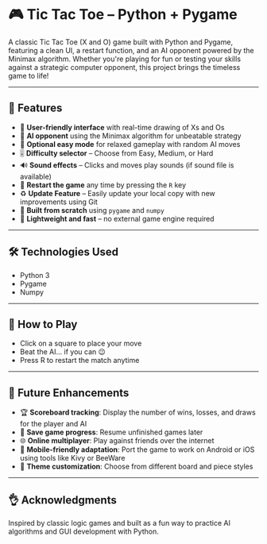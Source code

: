 # 🎮 Tic Tac Toe – Python + Pygame

A classic Tic Tac Toe (X and O) game built with Python and Pygame, featuring a clean UI, a restart function, and an AI opponent powered by the Minimax algorithm. Whether you're playing for fun or testing your skills against a strategic computer opponent, this project brings the timeless game to life!

---

## 🔹 Features

- 🎨 **User-friendly interface** with real-time drawing of Xs and Os  
- 🧠 **AI opponent** using the Minimax algorithm for unbeatable strategy  
- 🎲 **Optional easy mode** for relaxed gameplay with random AI moves  
- 🎚️ **Difficulty selector** – Choose from Easy, Medium, or Hard  
- 🔊 **Sound effects** – Clicks and moves play sounds (if sound file is available)  
- 🔄 **Restart the game** any time by pressing the `R` key  
- ♻️ **Update Feature** – Easily update your local copy with new improvements using Git  
- 🧱 **Built from scratch** using `pygame` and `numpy`  
- 📆 **Lightweight and fast** – no external game engine required  

---

## 🛠️ Technologies Used

- Python 3  
- Pygame  
- Numpy  

---

## 🎯 How to Play

- Click on a square to place your move  
- Beat the AI... if you can 😉  
- Press R to restart the match anytime  

---

## 🚀 Future Enhancements

- 🏆 **Scoreboard tracking**: Display the number of wins, losses, and draws for the player and AI  
- 💾 **Save game progress**: Resume unfinished games later  
- 🌐 **Online multiplayer**: Play against friends over the internet  
- 📱 **Mobile-friendly adaptation**: Port the game to work on Android or iOS using tools like Kivy or BeeWare  
- 🎨 **Theme customization**: Choose from different board and piece styles  

---

## 👌 Acknowledgments

Inspired by classic logic games and built as a fun way to practice AI algorithms and GUI development with Python.


